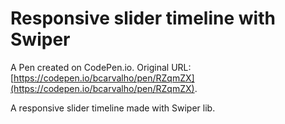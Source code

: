 # Responsive slider timeline with Swiper

A Pen created on CodePen.io. Original URL: [https://codepen.io/bcarvalho/pen/RZqmZX](https://codepen.io/bcarvalho/pen/RZqmZX).

A responsive slider  timeline made with Swiper lib.
